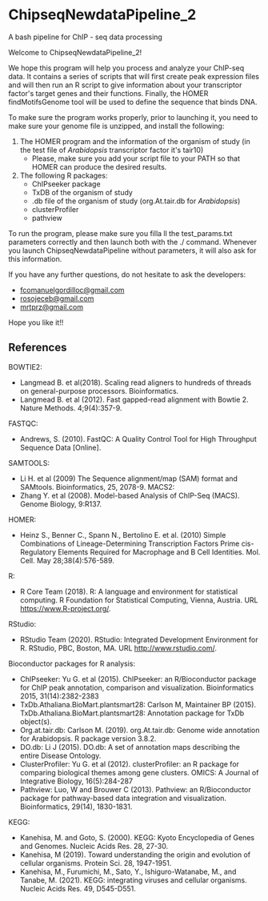 # ChipseqNewdataPipeline_2
A bash pipeline for ChIP - seq data processing

Welcome to ChipseqNewdataPipeline_2!

We hope this program will help you process and analyze your ChIP-seq data. It contains a series of scripts that will first create peak expression files and will then run an R script to give information about your transcriptor factor's target genes and their functions. Finally, the HOMER findMotifsGenome tool will be used to define the sequence that binds DNA.

To make sure the program works properly, prior to launching it, you need to make sure your genome file is unzipped, and install the following:

1. The HOMER program and the information of the organism of study (in the test file of *Arabidopsis* transcriptor factor it's tair10)
	- Please, make sure you add your script file to your PATH so that HOMER can produce the desired results.
2. The following R packages:
	- ChIPseeker package 
	- TxDB of the organism of study
	- .db file of the organism of study (org.At.tair.db for *Arabidopsis*)
	- clusterProfiler
	- pathview

To run the program, please make sure you filla ll the test_params.txt parameters correctly and then launch both with the ./ command. Whenever you launch ChipseqNewdataPipeline without parameters, it will also ask for this information.

If you have any further questions, do not hesitate to ask the developers:

- fcomanuelgordilloc@gmail.com
- rosojeceb@gmail.com
- mrtprz@gmail.com

Hope you like it!!

## References

BOWTIE2:
- Langmead B. et al(2018). Scaling read aligners to hundreds of threads on general-purpose processors. Bioinformatics.
- Langmead B. et al (2012). Fast gapped-read alignment with Bowtie 2. Nature Methods. 4;9(4):357-9.

FASTQC:
- Andrews, S. (2010). FastQC:  A Quality Control Tool for High Throughput Sequence Data [Online].

SAMTOOLS:
- Li H. et al (2009) The Sequence alignment/map (SAM) format and SAMtools. Bioinformatics, 25, 2078-9.
MACS2:
- Zhang Y. et al (2008). Model-based Analysis of ChIP-Seq (MACS). Genome Biology, 9:R137.

HOMER: 
- Heinz S., Benner C., Spann N., Bertolino E. et al. (2010) Simple Combinations of Lineage-Determining Transcription Factors Prime cis-Regulatory Elements Required for Macrophage and B Cell Identities. Mol. Cell. May 28;38(4):576-589. 

R:   
- R Core Team (2018). R: A language and environment for statistical computing. R Foundation for Statistical Computing, Vienna, Austria. URL https://www.R-project.org/.

RStudio:  
- RStudio Team (2020). RStudio: Integrated Development Environment for R. RStudio, PBC, Boston, MA. URL http://www.rstudio.com/.

Bioconductor packages for R analysis:
- ChIPseeker: Yu G. et al (2015). ChIPseeker: an R/Bioconductor package for ChIP peak annotation, comparison and visualization. Bioinformatics 2015, 31(14):2382-2383
- TxDb.Athaliana.BioMart.plantsmart28: Carlson M, Maintainer BP (2015). TxDb.Athaliana.BioMart.plantsmart28: Annotation package for TxDb object(s).
- Org.at.tair.db: Carlson M. (2019). org.At.tair.db: Genome wide annotation for Arabidopsis. R package version 3.8.2.
- DO.db: Li J (2015). DO.db: A set of annotation maps describing the entire Disease Ontology. 
- ClusterProfiler: Yu G. et al (2012). clusterProfiler: an R package for comparing biological themes among gene clusters. OMICS: A Journal of Integrative Biology, 16(5):284-287
- Pathview: Luo, W and Brouwer C (2013). Pathview: an R/Bioconductor package for pathway-based data integration and visualization. Bioinformatics, 29(14), 1830-1831.

KEGG:
- Kanehisa, M. and Goto, S. (2000). KEGG: Kyoto Encyclopedia of Genes and Genomes. Nucleic Acids Res. 28, 27-30.
- Kanehisa, M (2019). Toward understanding the origin and evolution of cellular organisms. Protein Sci. 28, 1947-1951.
- Kanehisa, M., Furumichi, M., Sato, Y., Ishiguro-Watanabe, M., and Tanabe, M. (2021). KEGG: integrating viruses and cellular organisms. Nucleic Acids Res. 49, D545-D551.
